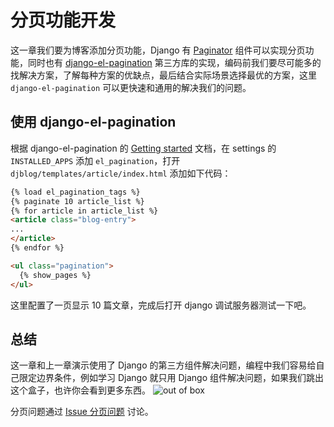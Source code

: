 # 分页功能开发

这一章我们要为博客添加分页功能，Django 有 [Paginator](https://docs.djangoproject.com/zh-hans/2.2/topics/pagination/) 组件可以实现分页功能，同时也有 [django-el-pagination](https://github.com/shtalinberg/django-el-pagination) 第三方库的实现，编码前我们要尽可能多的找解决方案，了解每种方案的优缺点，最后结合实际场景选择最优的方案，这里 `django-el-pagination` 可以更快速和通用的解决我们的问题。

## 使用 django-el-pagination
根据 django-el-pagination 的 [Getting started](https://django-el-pagination.readthedocs.io/en/latest/start.html) 文档，在 settings 的 `INSTALLED_APPS` 添加 `el_pagination`，打开 `djblog/templates/article/index.html` 添加如下代码：
```html
{% load el_pagination_tags %}
{% paginate 10 article_list %}
{% for article in article_list %}
<article class="blog-entry">
...
</article>
{% endfor %}

<ul class="pagination">
  {% show_pages %}
</ul>
```
这里配置了一页显示 10 篇文章，完成后打开 django 调试服务器测试一下吧。

## 总结
这一章和上一章演示使用了 Django 的第三方组件解决问题，编程中我们容易给自己限定边界条件，例如学习 Django 就只用 Django 组件解决问题，如果我们跳出这个盒子，也许你会看到更多东西。
![out of box](http://cdn.defcoding.com/6DA95E94-5296-4FB4-8DC6-2DC67E3D1CD5.png)

分页问题通过 [Issue 分页问题](https://github.com/runforever/djblog/issues/8) 讨论。

